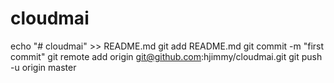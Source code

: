 # cloudmai
echo "# cloudmai" >> README.md
git add README.md
git commit -m "first commit"
git remote add origin git@github.com:hjimmy/cloudmai.git
git push -u origin master


